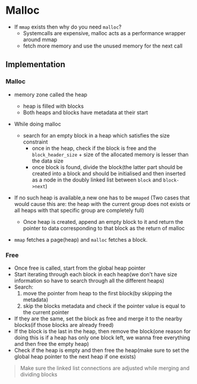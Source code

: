 # Malloc

- If `mmap` exists then why do you need `malloc`?
  - Systemcalls are expensive, malloc acts as a performance wrapper around mmap
  - fetch more memory and use the unused memory for the next call

## Implementation

### Malloc

- memory zone called the heap

  - heap is filled with blocks
  - Both heaps and blocks have metadata at their start

- While doing malloc

  - search for an empty block in a heap which satisfies the size constraint
    - once in the heap, check if the block is free and the `block_header_size` + size of the allocated memory is lesser than the data size
    - once block is found, divide the block(the latter part should be created into a block and should be initialised and then inserted as a node in the doubly linked list between `block` and `block->next`)

- If no such heap is available,a new one has to be `mmaped` (Two cases that would cause this are: the heap with the current group does not exists or all heaps with that specific group are completely full)
  - Once heap is created, append an empty block to it and return the pointer to data corresponding to that block as the return of malloc
- `mmap` fetches a page(heap) and `malloc` fetches a block.

### Free
- Once free is called, start from the global heap pointer
- Start iterating through each block in each heap(we don't have size information so have to search through all the different heaps)
- Search: 
  1. move the pointer from heap to the first block(by skipping the metadata)
  2. skip the blocks metadata and check if the pointer value is equal to the current pointer
- If they are the same, set the block as free and merge it to the nearby blocks(if those blocks are already freed)
- If the block is the last in the heap, then remove the block(one reason for doing this is if a heap has only one block left, we wanna free everything and then free the empty heap)
- Check if the heap is empty and then free the heap(make sure to set the global heap pointer to the next heap if one exists)
> Make sure the linked list connections are adjusted while merging and dividing blocks


